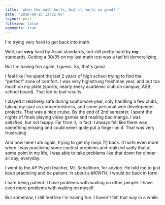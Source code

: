 ```yaml
---
title: 'when the math hurts, but it hurts so good? '
date: '2016-08-25 13:02:00'
layout: post
fullview: false
comments: true
---
```


I'm trying very hard to get back into math.

Well, not **very** hard by Asian standards, but still pretty hard by **my** standards. Getting a 30/35 on my last math test was a tad bit demoralizing. 

But I'm having fun again, I guess. So, that's good.

I feel like I've spent the last 2 years of high school trying to find the "perfect" zone of comfort. I was very highstrung freshman year, and put too much on my plate (sports, nearly every academic club on campus, ASB, school board). That led to bad results. 

I played it relatively safe during sophomore year, only handling a few clubs, taking my spot as concertmistress, and some personal web development projects. That was a nice cruise. By the end of 2nd semester, I spent the nights of finals playing video games and reading bad manga. I was satisfied, but not happy. Far from it, in fact. I always felt like there was something missing and could never quite put a finger on it. That was very frustrating. 

And now here I am again, trying to get my mojo (?) back. It hurts even more when I was practicing some contest problems and realized sadly that at some point in my life, I was able to take problems like that down for dinner all day, everyday. 

I went to the AP Psych teacher, Mr. Schallhorn, for advice. He told me to just keep practicing and be patient. In about a *MONTH*, I would be back in form. 

I hate being patient. I have problems with waiting on other people. I have even more problems with waiting on myself. 

But somehow, I still feel like I'm having fun. I haven't felt that way in a while. 
